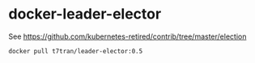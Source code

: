 # docker-leader-elector

See https://github.com/kubernetes-retired/contrib/tree/master/election

	docker pull t7tran/leader-elector:0.5